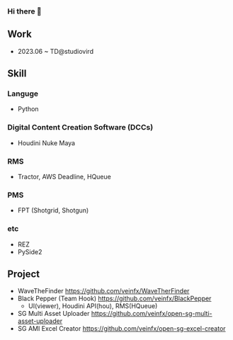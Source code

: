 ### Hi there 👋

<!--
**veinfx/veinfx** is a ✨ _special_ ✨ repository because its `README.md` (this file) appears on your GitHub profile.

Here are some ideas to get you started:

- 🔭 I’m currently working on ...
- 🌱 I’m currently learning ...
- 👯 I’m looking to collaborate on ...
- 🤔 I’m looking for help with ...
- 💬 Ask me about ...
- 📫 How to reach me: ...
- 😄 Pronouns: ...
- ⚡ Fun fact: ...
-->
  
## Work

- 2023.06 ~ TD@studiovird


## Skill
### Languge
-  Python

### Digital Content Creation Software (DCCs)
-  Houdini Nuke Maya
  
### RMS
-  Tractor, AWS Deadline, HQueue

### PMS
-  FPT (Shotgrid, Shotgun)

### etc
-  REZ
-  PySide2


## Project

- WaveTheFinder <https://github.com/veinfx/WaveTherFinder>
- Black Pepper (Team Hook) <https://github.com/veinfx/BlackPepper>
  - UI(viewer), Houdini API(hou), RMS(HQueue)
- SG Multi Asset Uploader <https://github.com/veinfx/open-sg-multi-asset-uploader>
- SG AMI Excel Creator <https://github.com/veinfx/open-sg-excel-creator>


<!--
**TD Intern**
- VFX  studio
- Republic of Korea
- Mar 2023 – Jun 2023

### Education

**Netflix TD**
- Rapa
- Republic of Korea
- Mar 2017 – Mar 2023
-->
